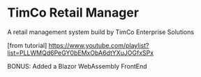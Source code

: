 # TimCo Retail Manager

A retail management system build by TimCo Enterprise Solutions

[from tutorial] https://www.youtube.com/playlist?list=PLLWMQd6PeGY0bEMxObA6dtYXuJOGfxSPx

BONUS: Added a Blazor WebAssembly FrontEnd
